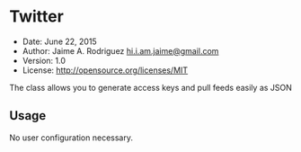 # Twitter

* Date:    June 22, 2015
* Author:  Jaime A. Rodriguez <hi.i.am.jaime@gmail.com>
* Version: 1.0
* License: http://opensource.org/licenses/MIT

The class allows you to generate access keys and pull feeds easily as JSON


## Usage

No user configuration necessary.